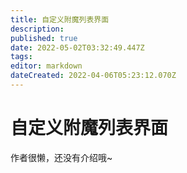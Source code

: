 ```yaml
---
title: 自定义附魔列表界面
description: 
published: true
date: 2022-05-02T03:32:49.447Z
tags: 
editor: markdown
dateCreated: 2022-04-06T05:23:12.070Z
---
```


# 自定义附魔列表界面
作者很懒，还没有介绍哦~